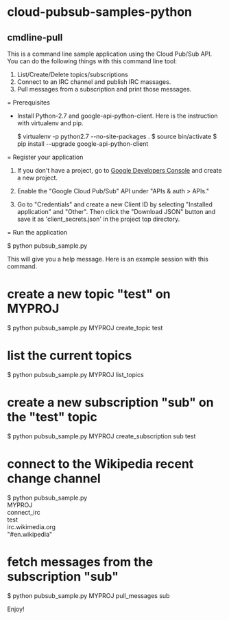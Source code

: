 cloud-pubsub-samples-python
===========================

cmdline-pull
------------

This is a command line sample application using the Cloud Pub/Sub
API. You can do the following things with this command line tool:

1. List/Create/Delete topics/subscriptions
2. Connect to an IRC channel and publish IRC massages.
3. Pull messages from a subscription and print those messages.

= Prerequisites

- Install Python-2.7 and google-api-python-client. Here is the
  instruction with virtualenv and pip.

  $ virtualenv -p python2.7 --no-site-packages .
  $ source bin/activate
  $ pip install --upgrade google-api-python-client

= Register your application

1. If you don't have a project, go to [Google Developers Console][1]
   and create a new project.

2. Enable the "Google Cloud Pub/Sub" API under "APIs & auth > APIs."

3. Go to "Credentials" and create a new Client ID by selecting
   "Installed application" and "Other". Then click the "Download JSON"
   button and save it as 'client_secrets.json' in the project top
   directory.

= Run the application

  $ python pubsub_sample.py

  This will give you a help message. Here is an example session with
  this command.

  # create a new topic "test" on MYPROJ
  $ python pubsub_sample.py MYPROJ create_topic test

  # list the current topics
  $ python pubsub_sample.py MYPROJ list_topics

  # create a new subscription "sub" on the "test" topic
  $ python pubsub_sample.py MYPROJ create_subscription sub test

  # connect to the Wikipedia recent change channel
  $ python pubsub_sample.py \
    MYPROJ \
    connect_irc \
    test \
    irc.wikimedia.org \
    "#en.wikipedia"

  # fetch messages from the subscription "sub"
  $ python pubsub_sample.py MYPROJ pull_messages sub

Enjoy!


[1]: https://console.developers.google.com/project
